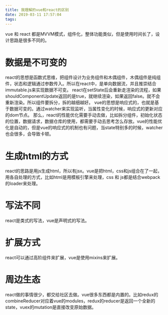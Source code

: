```yaml
---
title: 我理解的vue和react的区别
date: 2019-03-11 17:57:04
tags:
---
```

vue 和 react 都是MVVM模式，组件化，整体功能类似，但是使用时间长了，设计思路是很多不同的。
# 数据是不可变的
   react的思想是函数式思维，把组件设计为业务组件和木偶组件，木偶组件是纯组件，状态和逻辑通过参数传入。所以在react中，是单向数据流，并且推崇结合immutable.js来实现数据不可变。
   react在setState后会重新走渲染的流程，如果shouldComponentUpdate返回的是true，就继续渲染，如果返回false。就不会重新渲染。所以组件要拆分，拆的越细越好。
   vue的思想是响应式的，也就是基于数据可变的。通过watcher来实现监听，当属性变化的时候，响应式的更新对应的dom节点。
   那么，react的性能优化需要手动去做，比如拆分组件，初始化状态的位置，数据请求，数据仓库的使用，都需要手动去思考怎么存放。vue的性能优化是自动的，但是vue的响应式的机制也有问题，当state特别多的时候，watcher也会很多，会导致卡顿。
# 生成html的方式
   react的思路是用js生成html，所以有jsx。vue是把html，css和js组合在了一起，用各自处理的方式，比如html是用模板引擎来处理，css 和 js都是结合webpack的loader来处理。
# 写法不同
   react是类式的写法，vue是声明式的写法。
# 扩展方式
   react可以通过高阶组件来扩展，vue是使用mixins来扩展。
# 周边生态
   react做的事情很少，都交给社区去做。vue很多东西都是内置的。比如redux的combineReducer对应着vue的modules，redux的reducer是返回一个全新的state，vuex的mutation是直接改变原始数据。